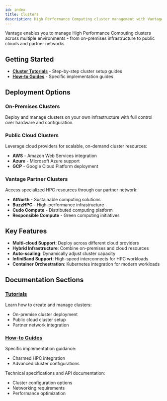 ```yaml
---
id: index
title: Clusters
description: High Performance Computing cluster management with Vantage
---
```


Vantage enables you to manage High Performance Computing clusters across multiple environments - from on-premises infrastructure to public clouds and partner networks.

## Getting Started

- **[Cluster Tutorials](/platform/clusters/tutorials/)** - Step-by-step cluster setup guides
- **[How-to Guides](/platform/clusters/how-to-guides/charmed-hpc-integration)** - Specific implementation guides


## Deployment Options

### On-Premises Clusters

Deploy and manage clusters on your own infrastructure with full control over hardware and configuration.

### Public Cloud Clusters

Leverage cloud providers for scalable, on-demand cluster resources:

- **AWS** - Amazon Web Services integration
- **Azure** - Microsoft Azure support  
- **GCP** - Google Cloud Platform deployment

### Vantage Partner Clusters

Access specialized HPC resources through our partner network:

- **AtNorth** - Sustainable computing solutions
- **BuzzHPC** - High-performance infrastructure
- **Cudo Compute** - Distributed computing platform
- **Responsible Compute** - Green computing initiatives

## Key Features

- **Multi-cloud Support**: Deploy across different cloud providers
- **Hybrid Infrastructure**: Combine on-premises and cloud resources
- **Auto-scaling**: Dynamically adjust cluster capacity
- **InfiniBand Support**: High-speed interconnects for HPC workloads
- **Container Orchestration**: Kubernetes integration for modern workloads

## Documentation Sections

### [Tutorials](/platform/clusters/tutorials/)

Learn how to create and manage clusters:

- On-premise cluster deployment
- Public cloud cluster setup
- Partner network integration

### [How-to Guides](/platform/clusters/how-to-guides/charmed-hpc-integration)

Specific implementation guidance:

- Charmed HPC integration
- Advanced cluster configurations


Technical specifications and API documentation:

- Cluster configuration options
- Networking requirements
- Performance optimization
